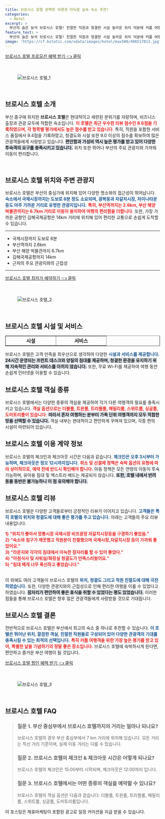 ```yaml
---
title: 브로시스 호텔 완벽한 야경과 아늑함 실속 숙소 추천!
categories:
  - Hotel
excerpt: >
  부산의 숨은 보석 브로시스 호텔! 친절한 직원과 청결한 시설 놀라운 위치 덕분에 커플 여행객들에게 9.6점을 받고 있습니다. 무료 WiFi와 가까운 국제시장에서의 즐거운 경험을 놓치지 마세요!
feature_text: >
  부산의 숨은 보석 브로시스 호텔! 친절한 직원과 청결한 시설 놀라운 위치 덕분에 커플 여행객들에게 9.6점을 받고 있습니다. 무료 WiFi와 가까운 국제시장에서의 즐거운 경험을 놓치지 마세요!
image: 'https://cf.bstatic.com/xdata/images/hotel/max500/406517013.jpg?k=04f7935c2aeb308c0703e0063548d42017b935cab272cd1621049f16c4709212&o=&hp=1'
---
```


<p><a class="modoo-button" href="https://tinyurl.com/2doagt9v" rel="nofollow noopener">브로시스 호텔 프로모션 혜택 받기 👈 클릭</a></p><br/>
<figure class="image"><img alt="브로시스 호텔_1" src="https://cf.bstatic.com/xdata/images/hotel/max1024x768/327140068.jpg?k=c502e8e5093657ba164ea7b2a8f76a39522e858e973f5264c5f233fb3904cb36&amp;o=&amp;hp=1"/></figure><br/>
<h2 data-ke-size="size26" id="브로시스-호텔-소개">브로시스 호텔 소개</h2>
<p data-ke-size="size16">부산 중구에 위치한 <b>브로시스 호텔</b>은 현대적이고 세련된 분위기를 자랑하며, 비즈니스 출장과 관광 모두에 적합한 숙소입니다. <b><span style="color: #ee2323;">이 호텔은 최근 우수한 리뷰 점수인 8.6점을 기록하였으며, 각 항목별 평가에서도 높은 점수를 받고 있습니다.</span></b> 특히, 직원을 포함한 서비스 품질에서 9.4점을 기록하였고, 청결도와 시설 또한 9.0 이상의 점수를 확보하여 많은 관광객들에게 사랑받고 있습니다. <b><span style="background-color: #21538527;">편안함과 가성비 역시 높은 평가를 받고 있어 다양한 투숙객의 요구를 충족시키고 있습니다.</span></b> 위치 또한 뛰어나 부산의 주요 관광지와 가까워 이동이 편리합니다.</p>
<p data-ke-size="size16"> </p>
<h2 data-ke-size="size23" id="브로시스-호텔-위치와-주변-관광지">브로시스 호텔 위치와 주변 관광지</h2>
<p data-ke-size="size16">브로시스 호텔은 부산의 중심가에 위치해 있어 다양한 명소와의 접근성이 뛰어납니다. <b><span style="color: #1a5490;">숙소에서 국제시장까지는 도보로 6분 정도 소요되며, 광복동과 자갈치시장, 차이나타운 등도 아주 가까운 거리로 유명한 관광지입니다.</span></b> <b><span style="color: #ee2323;">특히, 부산역까지는 2.6km, 부산 해양 박물관까지는 6.7km 거리로 이동이 용이하여 여행의 편리함을 더합니다.</span></b> 또한, 가장 가까운 공항인 김해국제공항은 14km 거리에 위치해 있어 편리한 교통으로 손쉽게 도착할 수 있습니다.</p>
<hr contenteditable="false" data-ke-style="style5" data-ke-type="horizontalRule"/>
<ul data-ke-list-type="disc" style="list-style-type: disc;">
<li>국제시장까지 도보로 6분</li>
<li>부산역까지 2.6km</li>
<li>부산 해양 박물관까지 6.7km</li>
<li>김해국제공항까지 14km</li>
<li>근처의 주요 관광지와의 근접성</li>
</ul>
<hr contenteditable="false" data-ke-style="style5" data-ke-type="horizontalRule"/>
<p><a class="modoo-button" href="https://tinyurl.com/2doagt9v" rel="nofollow noopener">브로시스 호텔 최저가 예약하기 👈 클릭</a></p><br/>
<figure class="image"><img alt="브로시스 호텔_2" src="https://cf.bstatic.com/xdata/images/hotel/max500/406517013.jpg?k=04f7935c2aeb308c0703e0063548d42017b935cab272cd1621049f16c4709212&amp;o=&amp;hp=1"/></figure><br/>
<h2 data-ke-size="size23" id="브로시스-호텔-시설및-서비스">브로시스 호텔 시설 및 서비스</h2>
<table border="1" data-ke-align="alignLeft" data-ke-style="style16" style="border-collapse: collapse; width: 100%; height: 34px;">
<tbody>
<tr style="height: 17px;">
<td style="width: 50%; text-align: center; height: 17px;"><b>시설</b></td>
<td style="width: 50%; text-align: center; height: 17px;"><b>서비스</b></td>
</tr>
<tr style="height: 17px;">
<td style="width: 50%; text-align: center; height: 17px;">24시간 프런트 데스크</td>
<td style="width: 50%; text-align: center; height: 17px;">무료 Wi-Fi 제공</td>
</tr>
<tr>
<td style="width: 50%; text-align: center;">테라스</td>
<td style="width: 50%; text-align: center;">청결 관리와 유지</td>
</tr>
<tr>
<td style="width: 50%; text-align: center;">양질의 침대</td>
<td style="width: 50%; text-align: center;">다양한 관광 정보 제공</td>
</tr>
</tbody>
</table>
<p data-ke-size="size16">브로시스 호텔은 고객 만족을 최우선으로 생각하여 다양한 <b><span style="color: #1a5490;">시설과 서비스를 제공합니다.</span></b> <b><span style="background-color: #21538527;">24시간 운영되는 프런트 데스크와 양질의 침대를 제공하며, 청결한 환경을 유지하기 위해 지속적인 관리와 서비스를 아끼지 않습니다.</span></b> 또한, 무료 Wi-Fi를 제공하여 여행 동안 손쉽게 인터넷을 이용할 수 있습니다.</p>
<h2 data-ke-size="size23" id="브로시스-호텔-객실-종류">브로시스 호텔 객실 종류</h2>
<p data-ke-size="size16">브로시스 호텔에서는 다양한 종류의 객실을 제공하여 각기 다른 여행객의 필요를 충족시키고 있습니다. <b><span style="color: #ee2323;">객실 옵션으로는 더블룸, 트윈룸, 트리플룸, 패밀리룸, 스위트룸, 싱글룸, 도미토리룸이 있습니다.</span></b> <b><span style="background-color: #21538527;">따라서 혼자 여행하는 분부터 가족 단위 여행객까지 모두 적합한 방을 선택할 수 있습니다.</span></b> 객실 내부는 현대적이고 편안하게 꾸며져 있으며, 각종 편의 시설이 마련되어 있습니다.</p>
<h2 data-ke-size="size26" id="브로시스-호텔-이용-계약-정보">브로시스 호텔 이용 계약 정보</h2>
<p data-ke-size="size16">브로시스 호텔의 체크인과 체크아웃 시간은 다음과 같습니다. <b><span style="color: #1a5490;">체크인은 오후 3시부터 가능하며, 체크아웃은 정오 12시까지입니다.</span></b> <b><span style="color: #ee2323;">취소 및 선결제 정책은 숙박 옵션의 유형에 따라 상이하므로, 예약 전에 반드시 확인해야 합니다.</span></b> 아동 정책은 모든 연령의 아동이 투숙 가능하며, 유아용 침대 및 엑스트라 베드는 제공되지 않습니다. <b><span style="background-color: #21538527;">또한, 호텔 내에서 반려동물 동반은 불가능하니 이 점 유의해야 합니다.</span></b></p>
<h2 data-ke-size="size23" id="브로시스-호텔-리뷰">브로시스 호텔 리뷰</h2>
<p data-ke-size="size16">브로시스 호텔은 다양한 고객들로부터 긍정적인 리뷰가 이어지고 있습니다. <b><span style="color: #1a5490;">고객들은 특히 호텔의 위치와 청결도에 대해 좋은 평가를 주고 있습니다.</span></b> 아래는 고객들의 주요 리뷰 내용입니다.</p>
<p data-ke-size="size16"><b><span style="color: #ee2323;">1) “위치가 좋아서 깡통시장 국제시장 비프광장 자갈치시장등을 구경하기 좋았음.”</span></b><br>
<b><span style="color: #ee2323;">2) “숙소와 침구가 깨끗했고 직원분이 친절했으며 국제시장,자갈치시장 등이 가까워 좋았어요.”</span></b><br>
<b><span style="color: #ee2323;">3) “라운지와 각각의 침대에서 아늑한 잠자리를 할 수 있어 좋았다.”</span></b><br/>
<b><span style="color: #ee2323;">4) “아침식사 및 샤워실/화장실 청결도가 만족스러웠어요.”</span></b><br/>
<b><span style="color: #ee2323;">5) “침대 베개 너무 푹신하고 좋았습니다.”</span></b></br></br></p>
<p data-ke-size="size16">이 외에도 여러 고객들이 브로시스 호텔의 <b><span style="color: #1a5490;">위치, 청결도 그리고 직원 친절도에 대해 극찬하였습니다.</span></b> 또한, 다양한 관광지와의 근접성으로 인해 편리한 여행을 이룰 수 있었다고 하였습니다. <b><span style="background-color: #21538527;">잠자리가 편안하여 좋은 휴식을 취할 수 있었다는 평도 있었습니다.</span></b> 이러한 점들을 통해 브로시스 호텔은 향후 많은 관광객들에게 사랑받을 것으로 기대됩니다.</p>
<h2 data-ke-size="size26" id="브로시스-호텔-결론">브로시스 호텔 결론</h2>
<p data-ke-size="size16">전반적으로 브로시스 호텔은 부산에서 최고의 숙소 중 하나로 추천할 수 있습니다. <b><span style="color: #1a5490;">이 호텔은 뛰어난 위치, 깔끔한 객실, 친절한 직원들로 구성되어 있어 다양한 관광객의 기대를 충족시킬 수 있는 최적의 선택입니다.</span></b> <b><span style="color: #ee2323;">특히 커플 여행객을 위한 가장 높은 평가를 받고 있어, 특별한 날을 기념하기의 정말 좋은 장소입니다.</span></b> 브로시스 호텔에 숙박하시게 된다면, 편안하고 즐거운 부산 여행이 될 것입니다.</p>
<p><a class="modoo-button" href="https://tinyurl.com/2doagt9v" rel="nofollow noopener">브로시스 호텔 할인 혜택 받기 👈 클릭</a></p><br>

<figure class="image"><img src="https://cf.bstatic.com/xdata/images/hotel/max500/411602258.jpg?k=1b3e9abf5df2f2df5257ad693fbd84d6819b5a4fd17844bc40b902bbe35df129&o=&hp=1" alt="브로시스 호텔_3"></figure><br>
<h2 id="브로시스_호텔_FAQ">브로시스 호텔 FAQ</h2>
<div itemscope="" itemtype="https://schema.org/FAQPage"> 
<blockquote> 
<div itemscope="" itemprop="mainEntity" itemtype="https://schema.org/Question"> 
<h3 itemprop="name">질문 1. 부산 중심부에서 브로시스 호텔까지의 거리는 얼마나 되나요?</h3> 
<div itemscope="" itemprop="acceptedAnswer" itemtype="https://schema.org/Answer"> 
<span itemprop="text"> 
<p>브로시스 호텔의 경우 부산 중심부에서 7 km 거리에 위치해 있습니다. 모든 거리는 직선 거리 기준이며, 실제 이동 거리는 다를 수 있습니다.</p> 
</span> 
</div> 
</div> 

<div itemscope="" itemprop="mainEntity" itemtype="https://schema.org/Question"> 
<h3 itemprop="name">질문 2. 브로시스 호텔의 체크인 & 체크아웃 시간은 어떻게 되나요?</h3> 
<div itemscope="" itemprop="acceptedAnswer" itemtype="https://schema.org/Answer"> 
<span itemprop="text"> 
<p>브로시스 호텔의 체크인은 15:00부터 시작되며, 체크아웃은 12:00까지 입니다.</p> 
</span> 
</div> 
</div> 

<div itemscope="" itemprop="mainEntity" itemtype="https://schema.org/Question"> 
<h3 itemprop="name">질문 3. 브로시스 호텔에서는 어떤 종류의 객실을 예약할 수 있나요?</h3> 
<div itemscope="" itemprop="acceptedAnswer" itemtype="https://schema.org/Answer"> 
<span itemprop="text"> 
<p>브로시스 호텔의 객실 옵션은 다음과 같습니다: 더블룸, 트윈룸, 트리플룸, 패밀리룸, 스위트룸, 싱글룸, 도미토리룸입니다.</p> 
</span> 
</div> 
</div> 
</blockquote> 
</div><p>이 포스팅은 제휴마케팅이 포함된 광고로 일정 커미션을 지급 받을 수 있습니다.</p>


